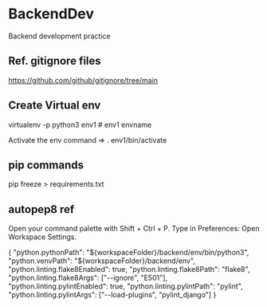 # BackendDev
Backend development practice

## Ref. gitignore files
https://github.com/github/gitignore/tree/main

## Create Virtual env
virtualenv -p python3 env1  # env1 envname

Activate the env command => . env1/bin/activate

## pip commands
pip freeze > requirements.txt

## autopep8 ref
Open your command palette with Shift + Ctrl + P. Type in Preferences: Open Workspace Settings. 


{
    "python.pythonPath": "${workspaceFolder}/backend/env/bin/python3",
    "python.venvPath": "${workspaceFolder}/backend/env",
    "python.linting.flake8Enabled": true,
    "python.linting.flake8Path": "flake8",
    "python.linting.flake8Args": ["--ignore", "E501"],
    "python.linting.pylintEnabled": true,
    "python.linting.pylintPath": "pylint",
    "python.linting.pylintArgs": ["--load-plugins", "pylint_django"]
}